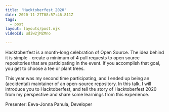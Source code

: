 ```yaml
---
title: 'Hacktoberfest 2020'
date: 2020-11-27T08:57:46.811Z
tags:
  - post
layout: layouts/post.njk
videoId: udiw2jMZMno

---
```


<!--- You can insert a short description here -->
Hacktoberfest is a month-long celebration of Open Source. The idea behind it is simple - create a minimum of 4 pull requests to open source repositories that are participating in the event. If you accomplish that goal, you get to choose a tee or plant trees.

This year was my second time participating, and I ended up being an (accidental) maintainer of an open-source repository. In this talk, I will introduce you to Hacktoberfest, and tell the story of Hacktoberfest 2020 from my perspective and share some learnings from this experience.

Presenter: Eeva-Jonna Panula, Developer
